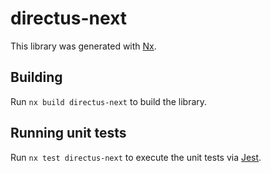 # directus-next

This library was generated with [Nx](https://nx.dev).

## Building

Run `nx build directus-next` to build the library.

## Running unit tests

Run `nx test directus-next` to execute the unit tests via [Jest](https://jestjs.io).
